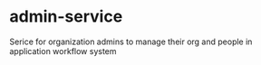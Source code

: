 # admin-service
Serice for organization admins to manage their org and people in application workflow system
